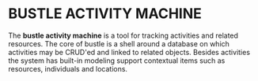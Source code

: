 # BUSTLE ACTIVITY MACHINE

The **bustle activity machine** is a tool for tracking activities and related resources. The core of bustle is a shell around a database on which activities may be CRUD'ed and linked to related objects. Besides activities the system has built-in modeling support contextual items such as resources, individuals and locations.



